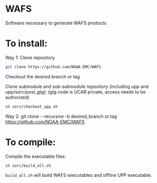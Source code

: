 # WAFS
Software necessary to generate WAFS products

To install:
==================================

Way 1:
Clone repository
```bash
git clone https://github.com/NOAA-EMC/WAFS
```

Checkout the desired branch or tag

Clone submodule and sub-submodule repository (including upp and upp/sorc/post_gtg):
(gtg code is UCAR private, access needs to be authorized)
```bash
sh sorc/checkout_upp.sh
```

Way 2:
git clone --recursive -b desired_branch.or.tag  https://github.com/NOAA-EMC/WAFS


To compile:
==================================

Compile the executable files:
```bash
sh sorc/build_all.sh
```

`build_all.sh` will build WAFS executables and offline UPP executable.

